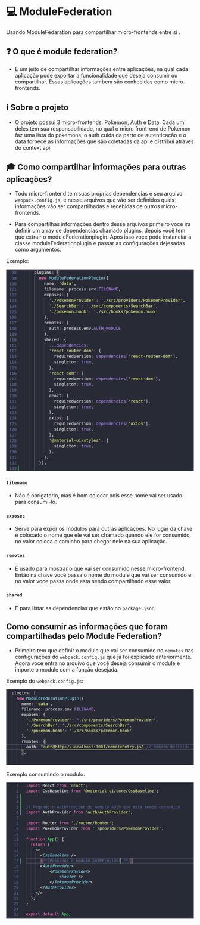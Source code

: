 # :computer: ModuleFederation
  
  Usando ModuleFedaration para compartilhar micro-frontends entre si . 

## :question: O que é module federation?

- É um jeito de compartilhar informações entre aplicações, na qual cada aplicação pode exportar a funcionalidade que deseja consumir ou compartilhar. Essas aplicações tambem são conhecidas como micro-frontends.

## :information_source: Sobre o projeto

  - O projeto possui 3 micro-frontends: Pokemon, Auth e Data. Cada um deles tem sua responsabilidade, no qual o micro front-end de Pokemon faz uma lista do pokemons, o auth cuida da parte de autenticação e o data fornece as informações que são coletadas da api e distribui atraves do context api.
  
## :mortar_board: Como compartilhar informações para outras aplicações?

  - Todo micro-frontend tem suas proprias dependencias e seu arquivo `webpack.config.js`, e nesse arquivos que vão ser definidos quais informações vão ser compartilhadas e recebidas de outros micro-frontends.
  
  - Para compartilhas informações dentro desse arquivos primeiro voce ira definir um array de dependencias chamado plugins, depois você tem que extrair o moduleFederationplugin. Apos isso voce pode instanciar a classe moduleFederationplugin e passar as configurações dejesadas como argumentos.
  
  Exemplo: 
    
   <img src="./empFederation.png">
  
 #### `filename`
 
 - Não é obrigatorio, mas é bom colocar pois esse nome vai ser usado para consumi-lo.
      
 #### `exposes`
 
  - Serve para expor os modulos para outras aplicações. No lugar da chave é colocado o nome que ele vai ser chamado quando ele for consumido, no valor coloca o caminho para chegar nele na sua aplicação. 
   
 #### `remotes`
 
 - É usado para mostrar o que vai ser consumido nesse micro-frontend. Então na chave você passa o nome do module que vai ser consumido e no valor voce passa onde esta sendo compartilhado esse valor.
 
 #### `shared`

 - É para listar as dependencias que estão no `package.json`.
 
 
 ## Como consumir as informações que foram compartilhadas pelo Module Federation?
 
 - Primeiro tem que definir o module que vai ser consumido no `remotes` nas configurações do `webpack.config.js` que ja foi explicado anteriormente. Agora
 voce entra no arquivo que você deseja consumir o module e importe o module com a função desejada. 
 
  Exemplo do `webpack.config.js`: 
  
   <img src="ExRemote.png">
   
  Exemplo consumindo o modulo: 
  
   <img src="ExConsu.png">
  
